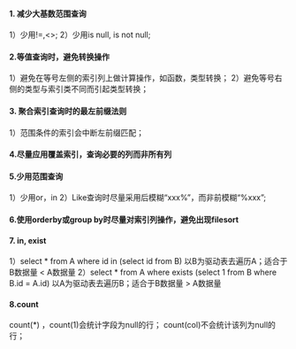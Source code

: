#### 1. 减少大基数范围查询
1）少用!=,<>;
2）少用is null, is not null;
#### 2.等值查询时，避免转换操作
1）避免在等号左侧的索引列上做计算操作，如函数，类型转换；
2）避免等号右侧的类型与索引类不同而引起类型转换；
#### 3. 聚合索引查询时的最左前缀法则
1）范围条件的索引会中断左前缀匹配；
#### 4.尽量应用覆盖索引，查询必要的列而非所有列
#### 5.少用范围查询
1）少用or，in
2）Like查询时尽量采用后模糊“xxx%”，而非前模糊“%xxx”;
#### 6.使用orderby或group by时尽量对索引列操作，避免出现filesort
#### 7. in, exist
1）select * from A where id in (select id from B)
以B为驱动表去遍历A；适合于B数据量 < A数据量
2）select * from A where exists (select 1 from B where B.id = A.id)
以A为驱动表去遍历B；适合于B数据量 > A数据量
#### 8.count
count(*) ，count(1)会统计字段为null的行；
count(col)不会统计该列为null的行；

